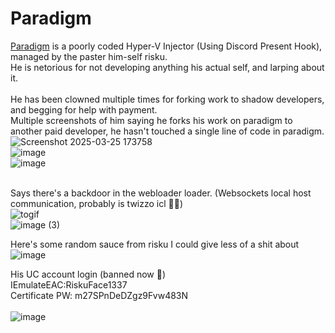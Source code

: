 # Paradigm
[Paradigm](https://paradigm.directory/) is a poorly coded Hyper-V Injector (Using Discord Present Hook), managed by the paster him-self risku.<br />
He is netorious for not developing anything his actual self, and larping about it. <br /><br />
He has been clowned multiple times for forking work to shadow developers, and begging for help with payment. <br />
Multiple screenshots of him saying he forks his work on paradigm to another paid developer, he hasn't touched a single line of code in paradigm.<br />
![Screenshot 2025-03-25 173758](https://github.com/user-attachments/assets/3aafd615-f64e-4eff-98c6-621da31f09d2)<br />
![image](https://github.com/user-attachments/assets/f7d69f77-45b8-46db-80c3-fbe09d7dea8b)<br />
![image](https://github.com/user-attachments/assets/aa553de2-d74f-491f-95db-bc78f6dc5a60)<br /><br />

Says there's a backdoor in the webloader loader. (Websockets local host communication, probably is twizzo icl 🤣🤣)<br />
![togif](https://github.com/user-attachments/assets/4aefdf29-60ee-4852-85ce-8059912236e8)<br />
![image (3)](https://github.com/user-attachments/assets/9d34c143-1e2f-4494-a0e7-849b6362c11a)<br />

Here's some random sauce from risku I could give less of a shit about <br />
![image](https://github.com/user-attachments/assets/acdac87d-c033-4f4a-9024-976b35843f68)<br />

His UC account login (banned now 🤣)<br />
IEmulateEAC:RiskuFace1337<br />
Certificate PW: m27SPnDeDZgz9Fvw483N<br /><br />
![image](https://github.com/user-attachments/assets/547e7c03-baed-4dc9-b4e0-60ae7b25850b)
